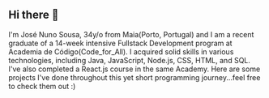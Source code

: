 ## Hi there 👋

I'm José Nuno Sousa, 34y/o from Maia(Porto, Portugal) and I am a recent graduate of a 14-week intensive Fullstack Development program at Academia de Código(Code_for_All). 
I acquired solid skills in various technologies, including Java, JavaScript, Node.js, CSS, HTML, and SQL. I've also completed a React.js course in the same Academy. 
Here are some projects I've done throughout this yet short programming journey...feel free to check them out :)

<!--
**NunoSousa9/NunoSousa9** is a ✨ _special_ ✨ repository because its `README.md` (this file) appears on your GitHub profile.

Here are some ideas to get you started:

- 🔭 I’m currently working on ...
- 🌱 I’m currently learning ...
- 👯 I’m looking to collaborate on ...
- 🤔 I’m looking for help with ...
- 💬 Ask me about ...
- 📫 How to reach me: ...
- 😄 Pronouns: ...
- ⚡ Fun fact: ...
-->
